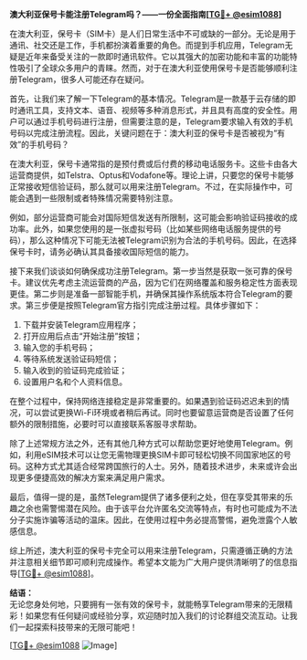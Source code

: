 **澳大利亚保号卡能注册Telegram吗？——一份全面指南[[TG💪+ @esim1088](https://t.me/s/esim1088)]**

在澳大利亚，保号卡（SIM卡）是人们日常生活中不可或缺的一部分。无论是用于通讯、社交还是工作，手机都扮演着重要的角色。而提到手机应用，Telegram无疑是近年来备受关注的一款即时通讯软件。它以其强大的加密功能和丰富的功能特性吸引了全球众多用户的青睐。然而，对于在澳大利亚使用保号卡是否能够顺利注册Telegram，很多人可能还存在疑问。

首先，让我们来了解一下Telegram的基本情况。Telegram是一款基于云存储的即时通讯工具，支持文本、语音、视频等多种消息形式，并且具有高度的安全性。用户可以通过手机号码进行注册，但需要注意的是，Telegram要求输入有效的手机号码以完成注册流程。因此，关键问题在于：澳大利亚的保号卡是否被视为“有效”的手机号码？

在澳大利亚，保号卡通常指的是预付费或后付费的移动电话服务卡。这些卡由各大运营商提供，如Telstra、Optus和Vodafone等。理论上讲，只要您的保号卡能够正常接收短信验证码，那么就可以用来注册Telegram。不过，在实际操作中，可能会遇到一些限制或者特殊情况需要特别注意。

例如，部分运营商可能会对国际短信发送有所限制，这可能会影响验证码接收的成功率。此外，如果您使用的是一张虚拟号码（比如某些网络电话服务提供的号码），那么这种情况下可能无法被Telegram识别为合法的手机号码。因此，在选择保号卡时，请务必确认其具备接收国际短信的能力。

接下来我们谈谈如何确保成功注册Telegram。第一步当然是获取一张可靠的保号卡。建议优先考虑主流运营商的产品，因为它们在网络覆盖和服务稳定性方面表现更佳。第二步则是准备一部智能手机，并确保其操作系统版本符合Telegram的要求。第三步便是按照Telegram官方指引完成注册过程。具体步骤如下：

1. 下载并安装Telegram应用程序；
2. 打开应用后点击“开始注册”按钮；
3. 输入您的手机号码；
4. 等待系统发送验证码短信；
5. 输入收到的验证码完成验证；
6. 设置用户名和个人资料信息。

在整个过程中，保持网络连接稳定是非常重要的。如果遇到验证码迟迟未到的情况，可以尝试更换Wi-Fi环境或者稍后再试。同时也要留意运营商是否设置了任何额外的限制措施，必要时可以直接联系客服寻求帮助。

除了上述常规方法之外，还有其他几种方式可以帮助您更好地使用Telegram。例如，利用eSIM技术可以让您无需物理更换SIM卡即可轻松切换不同国家地区的号码。这种方式尤其适合经常跨国旅行的人士。另外，随着技术进步，未来或许会出现更多便捷高效的解决方案来满足用户需求。

最后，值得一提的是，虽然Telegram提供了诸多便利之处，但在享受其带来的乐趣之余也需警惕潜在风险。由于该平台允许匿名交流等特点，有时也可能成为不法分子实施诈骗等活动的温床。因此，在使用过程中务必提高警惕，避免泄露个人敏感信息。

综上所述，澳大利亚的保号卡完全可以用来注册Telegram，只需遵循正确的方法并注意相关细节即可顺利完成操作。希望本文能为广大用户提供清晰明了的信息指导[[TG💪+ @esim1088](https://t.me/s/esim1088)]。

**结语：**  
无论您身处何地，只要拥有一张有效的保号卡，就能畅享Telegram带来的无限精彩！如果您有任何疑问或经验分享，欢迎随时加入我们的讨论群组交流互动。让我们一起探索科技带来的无限可能吧！

[[TG💪+ @esim1088](https://t.me/s/esim1088) ![Image](https://i.postimg.cc/4NQfJmqS/Snipaste-2025-05-13-00-14-12.png)]